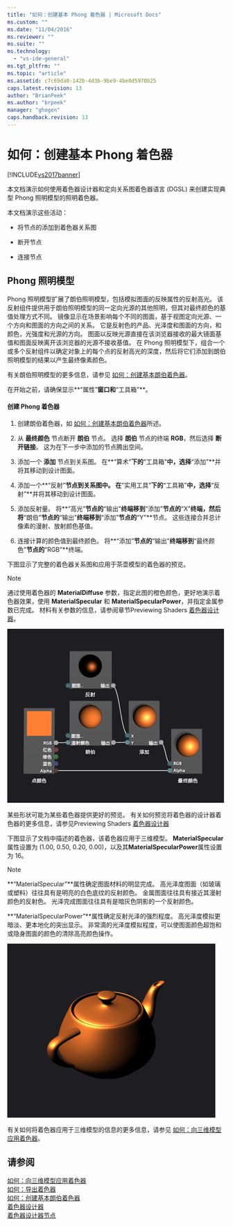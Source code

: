```yaml
---
title: "如何：创建基本 Phong 着色器 | Microsoft Docs"
ms.custom: ""
ms.date: "11/04/2016"
ms.reviewer: ""
ms.suite: ""
ms.technology: 
  - "vs-ide-general"
ms.tgt_pltfrm: ""
ms.topic: "article"
ms.assetid: c7c69da8-142b-4d3b-9be9-4be0d5970b25
caps.latest.revision: 13
author: "BrianPeek"
ms.author: "brpeek"
manager: "ghogen"
caps.handback.revision: 13
---
```

# 如何：创建基本 Phong 着色器
[!INCLUDE[vs2017banner](../code-quality/includes/vs2017banner.md)]

本文档演示如何使用着色器设计器和定向关系图着色器语言 \(DGSL\) 来创建实现典型 Phong 照明模型的照明着色器。  
  
 本文档演示这些活动：  
  
-   将节点的添加到着色器关系图  
  
-   断开节点  
  
-   连接节点  
  
## Phong 照明模型  
 Phong 照明模型扩展了朗伯照明模型，包括模拟图面的反映属性的反射高光。  该反射组件提供用于朗伯照明模型的同一定向光源的其他照明，但其对最终颜色的基值处理方式不同。  镜像显示在场景影响每个不同的图面，基于视图定向光源、一个方向和图面的方向之间的关系。  它是反射色的产品、光泽度和图面的方向，和颜色，光强度和光源的方向。  图面以反映光源直接在该浏览器接收的最大镜面基值和图面反映离开该浏览器的光源不接收基值。  在 Phong 照明模型下，组合一个或多个反射组件以确定对象上的每个点的反射高光的深度，然后将它们添加到朗伯照明模型的结果以产生最终像素颜色。  
  
 有关朗伯照明模型的更多信息，请参见 [如何：创建基本朗伯着色器](../designers/how-to-create-a-basic-lambert-shader.md)。  
  
 在开始之前，请确保显示**“属性”**窗口和**“工具箱”**。  
  
#### 创建 Phong 着色器  
  
1.  创建朗伯着色器，如 [如何：创建基本朗伯着色器](../designers/how-to-create-a-basic-lambert-shader.md)所述。  
  
2.  从 **最终颜色** 节点断开 **朗伯** 节点。  选择 **朗伯** 节点的终端 **RGB**，然后选择 **断开链接**。  这为在下一步中添加的节点腾出空间。  
  
3.  添加一个 **添加** 节点到关系图。  在**“算术”**下的**“工具箱”**中，选择**“添加”**并将其移动到设计图面。  
  
4.  添加一个**“反射”**节点到关系图中。  在**“实用工具”**下的**“工具箱”**中，选择**“反射”**并将其移动到设计图面。  
  
5.  添加反射量。  将**“高光”**节点的**“输出”**终端移到**“添加”**节点的**“X”**终端，然后将**“朗伯”**节点的**“输出”**终端移到**“添加”**节点的**“Y”**节点。  这些连接合并总计像素的漫射、放射颜色基值。  
  
6.  连接计算的颜色值到最终颜色。  将**“添加”**节点的**“输出”**终端移到**“最终颜色”**节点的**“RGB”**终端。  
  
 下图显示了完整的着色器关系图和应用于茶壶模型的着色器的预览。  
  
> [!NOTE]
>  通过使用着色器的 **MaterialDiffuse** 参数，指定此图的橙色颜色，更好地演示着色器效果，使用 **MaterialSpecular** 和 **MaterialSpecularPower**，并指定金属参数已完成。  材料有关参数的信息，请参阅章节Previewing Shaders [着色器设计器](../designers/shader-designer.md)。  
  
 ![着色器图及其效果预览](../designers/media/digit-lighting-graph.png "Digit\-Lighting\-Graph")  
  
 某些形状可能为某些着色器提供更好的预览。  有关如何预览将着色器的设计器着色器的更多信息，请参见Previewing Shaders [着色器设计器](../designers/shader-designer.md)  
  
 下图显示了文档中描述的着色器，该着色器应用于三维模型。  **MaterialSpecular**属性设置为 \(1.00, 0.50, 0.20, 0.00\)，以及其**MaterialSpecularPower**属性设置为 16。  
  
> [!NOTE]
>  **“MaterialSpecular”**属性确定图面材料的明显完成。  高光泽度图面（如玻璃或塑料）往往具有是明亮的白色底纹的反射颜色。  金属图面往往具有接近其漫射颜色的反射色。  光泽完成图面往往具有是暗灰色阴影的一个反射颜色。  
>   
>  **“MaterialSpecularPower”**属性确定反射光泽的强烈程度。  高光泽度模拟更暗淡、更本地化的突出显示。  非常滴的光泽度模拟程度，可以使图面颜色超饱和或隐身图面的颜色的清除高亮颜色操作。  
  
 ![应用于模型的 Phong 照明](../designers/media/digit-lighting-model.png "Digit\-Lighting\-Model")  
  
 有关如何将着色器应用于三维模型的信息的更多信息，请参见 [如何：向三维模型应用着色器](../designers/how-to-apply-a-shader-to-a-3-d-model.md)。  
  
## 请参阅  
 [如何：向三维模型应用着色器](../designers/how-to-apply-a-shader-to-a-3-d-model.md)   
 [如何：导出着色器](../designers/how-to-export-a-shader.md)   
 [如何：创建基本朗伯着色器](../designers/how-to-create-a-basic-lambert-shader.md)   
 [着色器设计器](../designers/shader-designer.md)   
 [着色器设计器节点](../designers/shader-designer-nodes.md)
